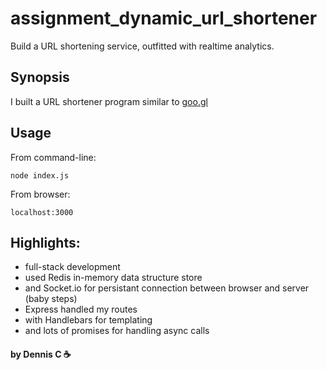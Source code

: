 # assignment_dynamic_url_shortener
Build a URL shortening service, outfitted with realtime analytics.

Synopsis
-----
I built a URL shortener program similar to [goo.gl](https://goo.gl/)

Usage
-----
From command-line: 
```
node index.js
```

From browser: 
```
localhost:3000
```

Highlights: 
-----
- full-stack development
- used Redis in-memory data structure store
- and Socket.io for persistant connection between browser and server (baby steps)
- Express handled my routes
- with Handlebars for templating
- and lots of promises for handling async calls


#### by Dennis C :coffee:

